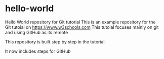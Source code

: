 # hello-world
Hello World repository for Git tutorial
This is an example repository for the Git tutoial on https://www.w3schools.com
This tutoial focuses mainly on git  and using GitHub as its remote

This repository is built step by step in the tutorial.

It now includes steps for GitHub
